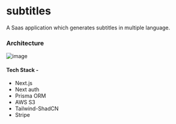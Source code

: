 # subtitles
A Saas application which generates subtitles in multiple language.

### Architecture
![image](https://github.com/user-attachments/assets/34867321-066c-40ec-b6ad-30ee923b0fe3)


#### Tech Stack - 
- Next.js
- Next auth
- Prisma ORM
- AWS S3
- Tailwind-ShadCN
- Stripe
